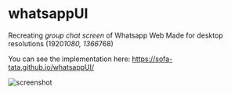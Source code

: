 # whatsappUI
Recreating *group chat screen* of Whatsapp Web
Made for desktop resolutions (1920*1080, 1366*768)

You can see the implementation here: https://sofa-tata.github.io/whatsappUI/

![screenshot](https://user-images.githubusercontent.com/63452816/96733163-d3534e00-13c1-11eb-9212-64e882d55d5d.jpg)


